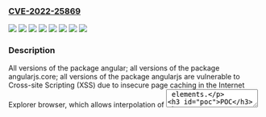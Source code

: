 ### [CVE-2022-25869](https://cve.mitre.org/cgi-bin/cvename.cgi?name=CVE-2022-25869)
![](https://img.shields.io/static/v1?label=Product&message=AngularJS.Core&color=blue)
![](https://img.shields.io/static/v1?label=Product&message=angular&color=blue)
![](https://img.shields.io/static/v1?label=Product&message=angularjs&color=blue)
![](https://img.shields.io/static/v1?label=Product&message=org.webjars.bower%3Aangular&color=blue)
![](https://img.shields.io/static/v1?label=Product&message=org.webjars.bowergithub.angular%3Aangular&color=blue)
![](https://img.shields.io/static/v1?label=Product&message=org.webjars.npm%3Aangular&color=blue)
![](https://img.shields.io/static/v1?label=Version&message=0%20&color=brightgreen)
![](https://img.shields.io/static/v1?label=Vulnerability&message=Cross-site%20Scripting%20(XSS)&color=brightgreen)

### Description

All versions of the package angular; all versions of the package angularjs.core; all versions of the package angularjs are vulnerable to Cross-site Scripting (XSS) due to insecure page caching in the Internet Explorer browser, which allows interpolation of <textarea> elements.

### POC

#### Reference
- https://neverendingsupport.github.io/angularjs-poc-cve-2022-25869
- https://security.snyk.io/vuln/SNYK-DOTNET-ANGULARJS-10771617
- https://security.snyk.io/vuln/SNYK-DOTNET-ANGULARJSCORE-6084031
- https://security.snyk.io/vuln/SNYK-JAVA-ORGWEBJARSBOWER-2949783
- https://security.snyk.io/vuln/SNYK-JAVA-ORGWEBJARSBOWERGITHUBANGULAR-2949784
- https://security.snyk.io/vuln/SNYK-JAVA-ORGWEBJARSNPM-2949782
- https://security.snyk.io/vuln/SNYK-JS-ANGULAR-2949781
- https://snyk.io/vuln/SNYK-JAVA-ORGWEBJARSBOWER-2949783
- https://snyk.io/vuln/SNYK-JAVA-ORGWEBJARSBOWERGITHUBANGULAR-2949784
- https://snyk.io/vuln/SNYK-JAVA-ORGWEBJARSNPM-2949782
- https://snyk.io/vuln/SNYK-JS-ANGULAR-2949781

#### Github
- https://github.com/ARPSyndicate/cve-scores
- https://github.com/ARPSyndicate/cvemon
- https://github.com/PuddinCat/GithubRepoSpider
- https://github.com/RehaGoal/rehagoal-webapp
- https://github.com/patrikx3/redis-ui
- https://github.com/plzheheplztrying/cve_monitor


